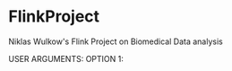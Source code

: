 # FlinkProject
Niklas Wulkow's Flink Project on Biomedical Data analysis


USER ARGUMENTS: 
OPTION 1:
  